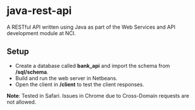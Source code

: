 # java-rest-api
A RESTful API written using Java as part of the Web Services and API development module at NCI.



## Setup

- Create a database called **bank_api** and import the schema from **/sql/schema**.
- Build and run the web server in Netbeans.
- Open the client in **/client** to test the client responses.

**Note**: Tested in Safari. Issues in Chrome due to Cross-Domain requests are not allowed. 
